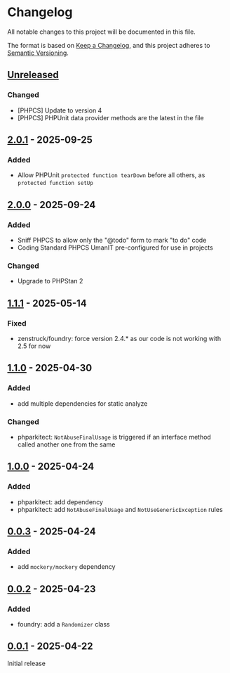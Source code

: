 # Changelog

All notable changes to this project will be documented in this file.

The format is based on [Keep a Changelog](https://keepachangelog.com/en/1.1.0/),
and this project adheres to [Semantic Versioning](https://semver.org/spec/v2.0.0.html).

## [Unreleased]

### Changed

- [PHPCS] Update to version 4
- [PHPCS] PHPUnit data provider methods are the latest in the file

## [2.0.1] - 2025-09-25

### Added

- Allow PHPUnit `protected function tearDown` before all others, as `protected function setUp`

## [2.0.0] - 2025-09-24

### Added

- Sniff PHPCS to allow only the "@todo" form to mark "to do" code
- Coding Standard PHPCS UmanIT pre-configured for use in projects

### Changed

- Upgrade to PHPStan 2

## [1.1.1] - 2025-05-14

### Fixed

- zenstruck/foundry: force version 2.4.* as our code is not working with 2.5 for now

## [1.1.0] - 2025-04-30

### Added

- add multiple dependencies for static analyze

### Changed

- phparkitect: `NotAbuseFinalUsage` is triggered if an interface method called another one from the same

## [1.0.0] - 2025-04-24

### Added

- phparkitect: add dependency
- phparkitect: add `NotAbuseFinalUsage` and `NotUseGenericException` rules

## [0.0.3] - 2025-04-24

### Added

- add `mockery/mockery` dependency

## [0.0.2] - 2025-04-23

### Added

- foundry: add a `Randomizer` class

## [0.0.1] - 2025-04-22

Initial release

[Unreleased]: https://holygit.umanit.fr/umanit/dev-bundle/-/compare/2.0.1...HEAD

[2.0.1]: https://holygit.umanit.fr/umanit/dev-bundle/-/compare/2.0.0...2.0.1

[2.0.0]: https://holygit.umanit.fr/umanit/dev-bundle/-/compare/1.1.1...2.0.0

[1.1.1]: https://holygit.umanit.fr/umanit/dev-bundle/-/compare/1.1.0...1.1.1

[1.1.0]: https://holygit.umanit.fr/umanit/dev-bundle/-/compare/1.0.0...1.1.0

[1.0.0]: https://holygit.umanit.fr/umanit/dev-bundle/-/compare/0.0.3...1.0.0

[0.0.3]: https://holygit.umanit.fr/umanit/dev-bundle/-/compare/0.0.2...0.0.3

[0.0.2]: https://holygit.umanit.fr/umanit/dev-bundle/-/compare/0.0.1...0.0.2

[0.0.1]: https://holygit.umanit.fr/umanit/dev-bundle/-/tags/0.0.1

